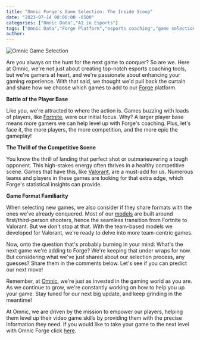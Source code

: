 ```yaml
---
title: "Omnic Forge's Game Selection: The Inside Scoop"
date: "2023-07-14 08:00:00 -0500"
categories: ["Omnic Data","AI in Esports"]
tags: ["Omnic Data","Forge Platform","esports coaching","game selection","player base","competitive gaming","game format","Fortnite","Valorant","AI coaching in esports"]
author:
---
```


![Omnic Game Selection](/2023-07-14-Omnic-Forges-Game-Selection-The-Inside-Scoop.png)

Are you always on the hunt for the next game to conquer? So are we. Here at Omnic, we're not just about creating top-notch esports coaching tools, but we're gamers at heart, and we're passionate about enhancing your gaming experience. With that said, we thought we'd pull back the curtain and share how we choose which games to add to our [Forge](https://forge.omnic.ai/) platform.

**Battle of the Player Base**

Like you, we're attracted to where the action is. Games buzzing with loads of players, like [Fortnite](https://www.fortnite.com/), were our initial focus. Why? A larger player base means more gamers we can help level up with Forge's coaching. Plus, let's face it, the more players, the more competition, and the more epic the gameplay!

**The Thrill of the Competitive Scene**

You know the thrill of landing that perfect shot or outmaneuvering a tough opponent. This high-stakes energy often thrives in a healthy competitive scene. Games that have this, like [Valorant](https://playvalorant.com/en-us/?utm_source=riotbar&utm_medium=productcard%2Bwww.riotgames.com&utm_campaign=val&utm_content=ep7act1), are a must-add for us. Numerous teams and players in these games are looking for that extra edge, which Forge's statistical insights can provide.

**Game Format Familiarity**

When selecting new games, we also consider if they share formats with the ones we've already conquered. Most of our [models](https://en.wikipedia.org/wiki/Convolutional_neural_network) are built around first/third-person shooters, hence the seamless transition from Fortnite to Valorant. But we don't stop at that. With the team-based models we developed for Valorant, we're ready to delve into more team-centric games.

Now, onto the question that's probably burning in your mind: What's the next game we're adding to Forge? We're keeping that under wraps for now. But considering what we've just shared about our selection process, any guesses? Share them in the comments below. Let's see if you can predict our next move!

Remember, at [Omnic](https://www.omnic.ai/), we're just as invested in the gaming world as you are. As we continue to grow, we're constantly working on how to help you up your game. Stay tuned for our next big update, and keep grinding in the meantime!

At Omnic, we are driven by the mission to empower our players, helping them level up their video game skills by providing them with the precise information they need. If you would like to take your game to the next level with Omnic Forge click [here](https://forge.omnic.ai/).